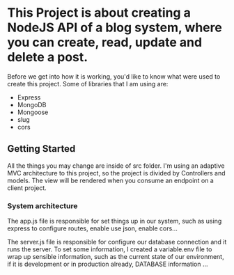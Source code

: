 # This Project is about creating a NodeJS API of a blog system, where you can create, read, update and delete a post.

Before we get into how it is working, you'd like to know what were used to create this project. Some of libraries that I am using are:

- Express
- MongoDB
- Mongoose
- slug
- cors

## Getting Started

All the things you may change are inside of src folder. I'm using an adaptive MVC architecture to this project, so the project is divided by Controllers and models. The view will be rendered when you consume an endpoint on a client project.

### System architecture

The app.js file is responsible for set things up in our system, such as using express to configure routes, enable use json, enable cors...

The server.js file is responsible for configure our database connection and it runs the server. To set some information, I created a variable.env file to wrap up sensible information,  such as the current state of our environment, if it is development or in production already, DATABASE information ...
